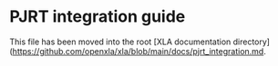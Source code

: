 # PJRT integration guide

This file has been moved into the root
[XLA documentation directory](https://github.com/openxla/xla/blob/main/docs/pjrt_integration.md.
